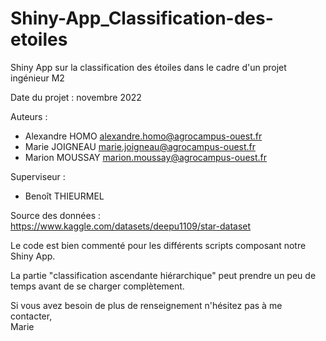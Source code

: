# Shiny-App_Classification-des-etoiles
Shiny App sur la classification des étoiles dans le cadre d'un projet ingénieur M2

Date du projet : novembre 2022  

Auteurs :  
- Alexandre HOMO alexandre.homo@agrocampus-ouest.fr  
- Marie JOIGNEAU marie.joigneau@agrocampus-ouest.fr  
- Marion MOUSSAY marion.moussay@agrocampus-ouest.fr  

Superviseur :  
- Benoît THIEURMEL  

Source des données :  
https://www.kaggle.com/datasets/deepu1109/star-dataset  

Le code est bien commenté pour les différents scripts composant notre Shiny App.

La partie "classification ascendante hiérarchique" peut prendre un peu de temps avant de se charger complètement.

Si vous avez besoin de plus de renseignement n'hésitez pas à me contacter,  
Marie
